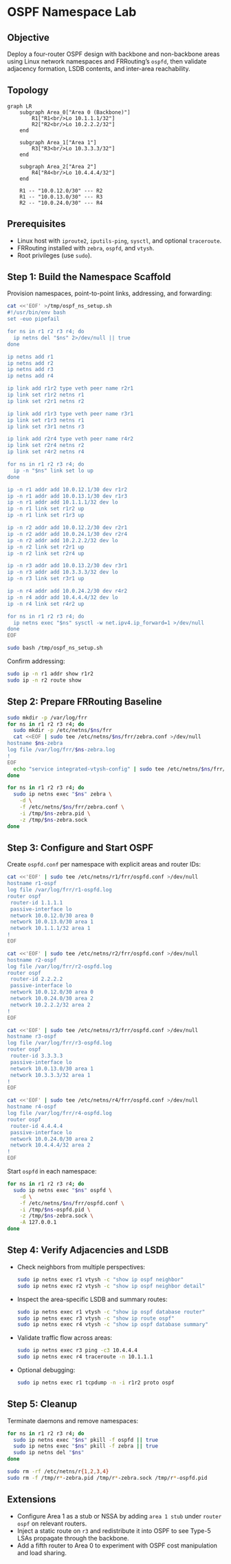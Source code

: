 # OSPF Namespace Lab

## Objective
Deploy a four-router OSPF design with backbone and non-backbone areas using Linux network namespaces and FRRouting’s `ospfd`, then validate adjacency formation, LSDB contents, and inter-area reachability.

## Topology
```mermaid
graph LR
    subgraph Area_0["Area 0 (Backbone)"]
        R1["R1<br/>Lo 10.1.1.1/32"]
        R2["R2<br/>Lo 10.2.2.2/32"]
    end

    subgraph Area_1["Area 1"]
        R3["R3<br/>Lo 10.3.3.3/32"]
    end

    subgraph Area_2["Area 2"]
        R4["R4<br/>Lo 10.4.4.4/32"]
    end

    R1 -- "10.0.12.0/30" --- R2
    R1 -- "10.0.13.0/30" --- R3
    R2 -- "10.0.24.0/30" --- R4
```

## Prerequisites
- Linux host with `iproute2`, `iputils-ping`, `sysctl`, and optional `traceroute`.
- FRRouting installed with `zebra`, `ospfd`, and `vtysh`.
- Root privileges (use `sudo`).

## Step 1: Build the Namespace Scaffold
Provision namespaces, point-to-point links, addressing, and forwarding:

```bash
cat <<'EOF' >/tmp/ospf_ns_setup.sh
#!/usr/bin/env bash
set -euo pipefail

for ns in r1 r2 r3 r4; do
  ip netns del "$ns" 2>/dev/null || true
done

ip netns add r1
ip netns add r2
ip netns add r3
ip netns add r4

ip link add r1r2 type veth peer name r2r1
ip link set r1r2 netns r1
ip link set r2r1 netns r2

ip link add r1r3 type veth peer name r3r1
ip link set r1r3 netns r1
ip link set r3r1 netns r3

ip link add r2r4 type veth peer name r4r2
ip link set r2r4 netns r2
ip link set r4r2 netns r4

for ns in r1 r2 r3 r4; do
  ip -n "$ns" link set lo up
done

ip -n r1 addr add 10.0.12.1/30 dev r1r2
ip -n r1 addr add 10.0.13.1/30 dev r1r3
ip -n r1 addr add 10.1.1.1/32 dev lo
ip -n r1 link set r1r2 up
ip -n r1 link set r1r3 up

ip -n r2 addr add 10.0.12.2/30 dev r2r1
ip -n r2 addr add 10.0.24.1/30 dev r2r4
ip -n r2 addr add 10.2.2.2/32 dev lo
ip -n r2 link set r2r1 up
ip -n r2 link set r2r4 up

ip -n r3 addr add 10.0.13.2/30 dev r3r1
ip -n r3 addr add 10.3.3.3/32 dev lo
ip -n r3 link set r3r1 up

ip -n r4 addr add 10.0.24.2/30 dev r4r2
ip -n r4 addr add 10.4.4.4/32 dev lo
ip -n r4 link set r4r2 up

for ns in r1 r2 r3 r4; do
  ip netns exec "$ns" sysctl -w net.ipv4.ip_forward=1 >/dev/null
done
EOF

sudo bash /tmp/ospf_ns_setup.sh
```

Confirm addressing:

```bash
sudo ip -n r1 addr show r1r2
sudo ip -n r2 route show
```

## Step 2: Prepare FRRouting Baseline

```bash
sudo mkdir -p /var/log/frr
for ns in r1 r2 r3 r4; do
  sudo mkdir -p /etc/netns/$ns/frr
  cat <<EOF | sudo tee /etc/netns/$ns/frr/zebra.conf >/dev/null
hostname $ns-zebra
log file /var/log/frr/$ns-zebra.log
!
EOF
  echo "service integrated-vtysh-config" | sudo tee /etc/netns/$ns/frr/vtysh.conf >/dev/null
done

for ns in r1 r2 r3 r4; do
  sudo ip netns exec "$ns" zebra \
    -d \
    -f /etc/netns/$ns/frr/zebra.conf \
    -i /tmp/$ns-zebra.pid \
    -z /tmp/$ns-zebra.sock
done
```

## Step 3: Configure and Start OSPF
Create `ospfd.conf` per namespace with explicit areas and router IDs:

```bash
cat <<'EOF' | sudo tee /etc/netns/r1/frr/ospfd.conf >/dev/null
hostname r1-ospf
log file /var/log/frr/r1-ospfd.log
router ospf
 router-id 1.1.1.1
 passive-interface lo
 network 10.0.12.0/30 area 0
 network 10.0.13.0/30 area 1
 network 10.1.1.1/32 area 1
!
EOF

cat <<'EOF' | sudo tee /etc/netns/r2/frr/ospfd.conf >/dev/null
hostname r2-ospf
log file /var/log/frr/r2-ospfd.log
router ospf
 router-id 2.2.2.2
 passive-interface lo
 network 10.0.12.0/30 area 0
 network 10.0.24.0/30 area 2
 network 10.2.2.2/32 area 2
!
EOF

cat <<'EOF' | sudo tee /etc/netns/r3/frr/ospfd.conf >/dev/null
hostname r3-ospf
log file /var/log/frr/r3-ospfd.log
router ospf
 router-id 3.3.3.3
 passive-interface lo
 network 10.0.13.0/30 area 1
 network 10.3.3.3/32 area 1
!
EOF

cat <<'EOF' | sudo tee /etc/netns/r4/frr/ospfd.conf >/dev/null
hostname r4-ospf
log file /var/log/frr/r4-ospfd.log
router ospf
 router-id 4.4.4.4
 passive-interface lo
 network 10.0.24.0/30 area 2
 network 10.4.4.4/32 area 2
!
EOF
```

Start `ospfd` in each namespace:

```bash
for ns in r1 r2 r3 r4; do
  sudo ip netns exec "$ns" ospfd \
    -d \
    -f /etc/netns/$ns/frr/ospfd.conf \
    -i /tmp/$ns-ospfd.pid \
    -z /tmp/$ns-zebra.sock \
    -A 127.0.0.1
done
```

## Step 4: Verify Adjacencies and LSDB
- Check neighbors from multiple perspectives:

  ```bash
  sudo ip netns exec r1 vtysh -c "show ip ospf neighbor"
  sudo ip netns exec r2 vtysh -c "show ip ospf neighbor detail"
  ```

- Inspect the area-specific LSDB and summary routes:

  ```bash
  sudo ip netns exec r1 vtysh -c "show ip ospf database router"
  sudo ip netns exec r3 vtysh -c "show ip route ospf"
  sudo ip netns exec r4 vtysh -c "show ip ospf database summary"
  ```

- Validate traffic flow across areas:

  ```bash
  sudo ip netns exec r3 ping -c3 10.4.4.4
  sudo ip netns exec r4 traceroute -n 10.1.1.1
  ```

- Optional debugging:

  ```bash
  sudo ip netns exec r1 tcpdump -n -i r1r2 proto ospf
  ```

## Step 5: Cleanup
Terminate daemons and remove namespaces:

```bash
for ns in r1 r2 r3 r4; do
  sudo ip netns exec "$ns" pkill -f ospfd || true
  sudo ip netns exec "$ns" pkill -f zebra || true
  sudo ip netns del "$ns"
done

sudo rm -rf /etc/netns/r{1,2,3,4}
sudo rm -f /tmp/r*-zebra.pid /tmp/r*-zebra.sock /tmp/r*-ospfd.pid
```

## Extensions
- Configure Area 1 as a stub or NSSA by adding `area 1 stub` under `router ospf` on relevant routers.
- Inject a static route on `r3` and redistribute it into OSPF to see Type-5 LSAs propagate through the backbone.
- Add a fifth router to Area 0 to experiment with OSPF cost manipulation and load sharing.
